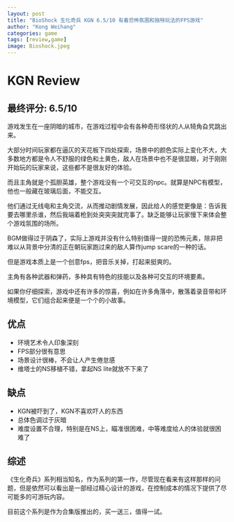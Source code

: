 ```yaml
---
layout: post
title: "BioShock 生化奇兵 KGN 6.5/10 有着恐怖氛围和独特玩法的FPS游戏"
author: "Kong Weihang"
categories: game
tags: [review,game]
image: Bioshock.jpeg
---
```


# KGN Review

## 最终评分: 6.5/10

游戏发生在一座阴暗的城市，在游戏过程中会有各种奇形怪状的人从犄角旮旯跳出来。

大部分时间玩家都在逼仄的天花板下四处探索，场景中的颜色实际上变化不大，大多数地方都是令人不舒服的绿色和土黄色，敌人在场景中也不是很显眼，对于刚刚开始玩的玩家来说，这些都不是很友好的体验。

而且主角就是个孤胆英雄，整个游戏没有一个可交互的npc。就算是NPC有模型，他也一般藏在玻璃后面，不能交互。

他们通过无线电和主角交流，从而推动剧情发展，因此给人的感觉更像是：告诉我要去哪里杀谁，然后我端着枪到处突突突就完事了。缺乏能够让玩家慢下来体会整个游戏氛围的场所。

BGM做得过于阴森了，实际上游戏并没有什么特别值得一提的恐怖元素，除非把难以从背景中分清的正在朝玩家跑过来的敌人算作jump scare的一种的话。

但是游戏本质上是一个创意fps，把音乐关掉，打起来挺爽的。

主角有各种武器和弹药，多种具有特色的技能以及各种可交互的环境要素。

如果你仔细探索，游戏中还有许多的惊喜，例如在许多角落中，散落着录音带和环境模型，它们组合起来便是一个个的小故事。


## 优点

- 环境艺术令人印象深刻
- FPS部分很有意思
- 场景设计很棒，不会让人产生倦怠感
- 维塔士的NS移植不错，拿起NS lite就放不下来了

## 缺点

- KGN被吓到了，KGN不喜欢吓人的东西
- 总体色调过于灰暗
- 难度设置不合理，特别是在NS上，瞄准很困难，中等难度给人的体验就很困难了

## 综述

《生化奇兵》系列相当知名，作为系列的第一作，尽管现在看来有这样那样的问题，但是依然可以看出是一部经过精心设计的游戏，在控制成本的情况下提供了尽可能多的可游玩内容。

目前这个系列是作为合集版推出的，买一送三，值得一试。